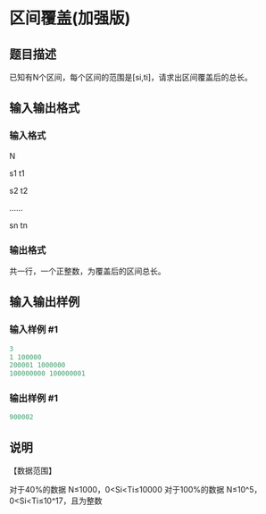 # 区间覆盖(加强版)

## 题目描述

已知有N个区间，每个区间的范围是[si,ti]，请求出区间覆盖后的总长。

## 输入输出格式

### 输入格式

N

s1 t1

s2 t2

……

sn tn

### 输出格式

共一行，一个正整数，为覆盖后的区间总长。

## 输入输出样例

### 输入样例 #1

```cpp
3
1 100000
200001 1000000
100000000 100000001
```


### 输出样例 #1

```cpp
900002
```


## 说明

【数据范围】

对于40%的数据 N≤1000，0<Si<Ti≤10000 对于100%的数据 N≤10^5，0<Si<Ti≤10^17，且为整数 

